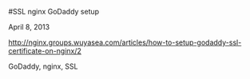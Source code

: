 #SSL nginx GoDaddy setup

April 8, 2013

http://nginx.groups.wuyasea.com/articles/how-to-setup-godaddy-ssl-certificate-on-nginx/2

GoDaddy, nginx, SSL